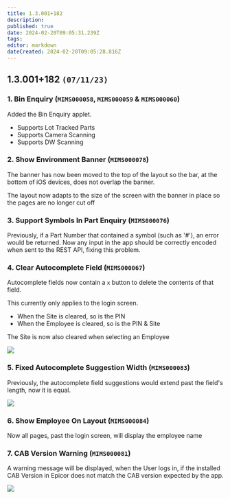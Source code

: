 ```yaml
---
title: 1.3.001+182
description: 
published: true
date: 2024-02-20T09:05:31.239Z
tags: 
editor: markdown
dateCreated: 2024-02-20T09:05:28.816Z
---
```


## 1.3.001+182 `(07/11/23)`
### 1. Bin Enquiry (`MIMS000058`, `MIMS000059` & `MIMS000060`)
Added the Bin Enquiry applet.
- Supports Lot Tracked Parts
- Supports Camera Scanning
- Supports DW Scanning

### 2. Show Environment Banner (`MIMS000078`)
The banner has now been moved to the top of the layout so the bar, at the bottom of iOS devices, does not overlap the banner.

The layout now adapts to the size of the screen with the banner in place so the pages are no longer cut off

### 3. Support Symbols In Part Enquiry (`MIMS000076`)
Previously, if a Part Number that contained a symbol (such as '#'), an error would be returned. Now any input in the app should be correctly encoded when sent to the REST API, fixing this problem.

### 4. Clear Autocomplete Field (`MIMS000067`)
Autocomplete fields now contain a `x` button to delete the contents of that field.

This currently only applies to the login screen.
- When the Site is cleared, so is the PIN
- When the Employee is cleared, so is the PIN & Site

The Site is now also cleared when selecting an Employee

![](assets/Pasted%20image%2020231107085201.png)

### 5. Fixed Autocomplete Suggestion Width (`MIMS000083`)
Previously, the autocomplete field suggestions would extend past the field's length, now it is equal.

![](assets/Pasted%20image%2020231107085235.png)

### 6. Show Employee On Layout (`MIMS000084`)
Now all pages, past the login screen, will display the employee name

### 7. CAB Version Warning (`MIMS000081`)
A warning message will be displayed, when the User logs in, if the installed CAB Version in Epicor does not match the CAB version expected by the app.

![](assets/Pasted%20image%2020231107090936.png)
